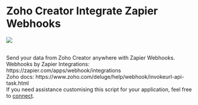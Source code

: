 <h1>Zoho Creator Integrate Zapier Webhooks</h1>
<img src="https://cdn.zapier.com/storage/photos/be4792ba3c5064ccc6873ee2cd58b076.png">
<p><br>Send your data from Zoho Creator anywhere with Zapier Webhooks.
<br>Webhooks by Zapier Integrations: https://zapier.com/apps/webhook/integrations
<br>Zoho docs: https://www.zoho.com/deluge/help/webhook/invokeurl-api-task.html
<br>If you need assistance customising this script for your application, feel free to <a href="https://au.linkedin.com/in/ariadar">connect</a>.
